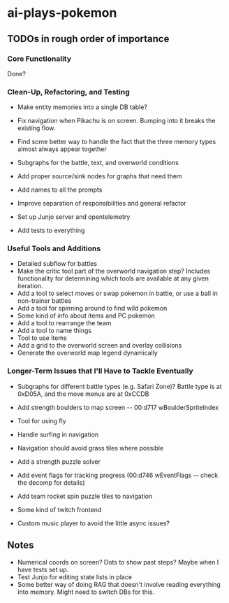 # ai-plays-pokemon

## TODOs in rough order of importance

### Core Functionality
Done?

### Clean-Up, Refactoring, and Testing
* Make entity memories into a single DB table?

* Fix navigation when Pikachu is on screen. Bumping into it breaks the existing flow.

* Find some better way to handle the fact that the three memory types almost always appear together
* Subgraphs for the battle, text, and overworld conditions
* Add proper source/sink nodes for graphs that need them
* Add names to all the prompts
* Improve separation of responsibilities and general refactor
* Set up Junjo server and opentelemetry
* Add tests to everything

### Useful Tools and Additions
* Detailed subflow for battles
* Make the critic tool part of the overworld navigation step? Includes functionality for determining which tools are available at any given iteration.
* Add a tool to select moves or swap pokemon in battle, or use a ball in non-trainer battles
* Add a tool for spinning around to find wild pokemon
* Some kind of info about items and PC pokemon
* Add a tool to rearrange the team
* Add a tool to name things
* Tool to use items
* Add a grid to the overworld screen and overlay collisions
* Generate the overworld map legend dynamically

### Longer-Term Issues that I'll Have to Tackle Eventually
* Subgraphs for different battle types (e.g. Safari Zone)? Battle type is at 0xD05A, and the move menus are at 0xCCDB

* Add strength boulders to map screen -- 00:d717 wBoulderSpriteIndex
* Tool for using fly
* Handle surfing in navigation
* Navigation should avoid grass tiles where possible
* Add a strength puzzle solver
* Add event flags for tracking progress (00:d746 wEventFlags -- check the decomp for details)
* Add team rocket spin puzzle tiles to navigation

* Some kind of twitch frontend
* Custom music player to avoid the little async issues?

## Notes
* Numerical coords on screen? Dots to show past steps? Maybe when I have tests set up.
* Test Junjo for editing state lists in place
* Some better way of doing RAG that doesn't involve reading everything into memory. Might need to switch DBs for this.
